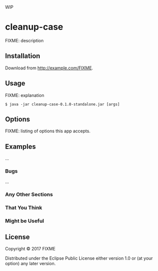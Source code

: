 WIP


# cleanup-case

FIXME: description

## Installation

Download from http://example.com/FIXME.

## Usage

FIXME: explanation

    $ java -jar cleanup-case-0.1.0-standalone.jar [args]

## Options

FIXME: listing of options this app accepts.

## Examples

...

### Bugs

...

### Any Other Sections
### That You Think
### Might be Useful

## License

Copyright © 2017 FIXME

Distributed under the Eclipse Public License either version 1.0 or (at
your option) any later version.
